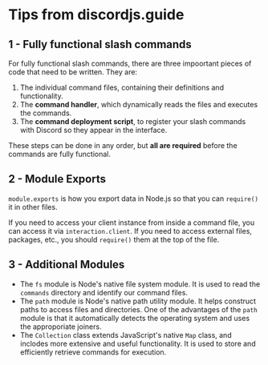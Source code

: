 # Tips from discordjs.guide

## 1 - Fully functional slash commands

For fully functional slash commands, there are three impoortant pieces of code that need to be written. They are:

1. The individual command files, containing their definitions and functionality.
2. The **command handler**, which dynamically reads the files and executes the commands.
3. The **command deployment script**, to register your slash commands with Discord so they appear in the interface.

These steps can be done in any order, but **all are required** before the commands are fully functional.

## 2 - Module Exports

`module.exports` is how you export data in Node.js so that you can `require()` it in other files.

If you need to access your client instance from inside a command file, you can access it via `interaction.client`. If you need to access external files, packages, etc., you should `require()` them at the top of the file.

## 3 - Additional Modules

- The `fs` module is Node's native file system module. It is used to read the `commands` directory and identify our command files.
- The `path` module is Node's native path utility module. It helps construct paths to access files and directories. One of the advantages of the `path` module is that it automatically detects the operating system and uses the approporiate joiners.
- The `Collection` class extends JavaScript's native `Map` class, and inclodes more extensive and useful functionality. It is used to store and efficiently retrieve commands for execution.
